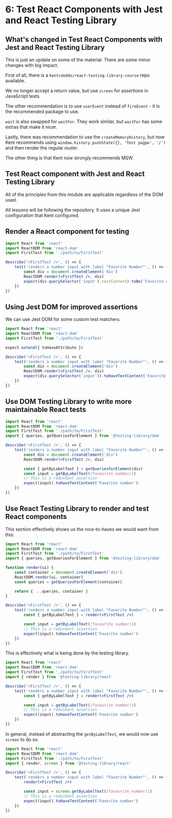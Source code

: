 # 6: Test React Components with Jest and React Testing Library

## What's changed in Test React Components with Jest and React Testing Library

This is just an update on some of the material. There are some minor changes with big impact.

First of all, there is a `kentcdodds/react-testing-library-course` repo available.

We no longer accept a return value, but use `screen` for assertions in JavaScript tests.

The other recommendation is to use `userEvent` instead of `fireEvent` - it is the recommended package to use.

`wait` is also swapped for `waitFor`. They work similar, but `waitFor` has some extras that make it nicer.

Lastly, there was recommendation to use the `createMemoryHistory`, but now Kent recommends using `window.history.pushState({}, 'Test pagpe', '/')` and then render the regular router.

The other thing is that Kent now strongly recommends MSW.

## Test React component with Jest and React Testing Library

All of the principles from this module are applicable regardless of the DOM used.

All lessons will be following the repository. It uses a unique Jest configuration that Kent configured.

## Render a React component for testing

```jsx
import React from 'react'
import ReactDOM from 'react-dom'
import FirstTest from './path/to/FirstTest'

describe('<FirstTest />', () => {
    test('renders a number input with label "Favorite Number"', () => {
        const div = document.createElement('div')
        ReactDOM.render(<FirstTest />, div)
        expect(div.querySelector('input').textContent).toBe('Favorite number')
    })
})
```

## Using Jest DOM for improved assertions

We can use Jest DOM for some custom test matchers.

```jsx
import React from 'react'
import ReactDOM from 'react-dom'
import FirstTest from './path/to/FirstTest'

expect.extend({ toHaveAttribute })

describe('<FirstTest />', () => {
    test('renders a number input with label "Favorite Number"', () => {
        const div = document.createElement('div')
        ReactDOM.render(<FirstTest />, div)
        expect(div.querySelector('input')).toHaveTextContent('Favorite number')
    })
})
```

## Use DOM Testing Library to write more maintainable React tests

```jsx
import React from 'react'
import ReactDOM from 'react-dom'
import FirstTest from './path/to/FirstTest'
import { queries, getQueriesForElement } from '@testing-library/dom'

describe('<FirstTest />', () => {
    test('renders a number input with label "Favorite Number"', () => {
        const div = document.createElement('div')
        ReactDOM.render(<FirstTest />, div)

        const { getByLabelText } = getQueriesForElement(div)
        const input = getByLabelText(/favourite number/i)
        // This is a redundant assertion
        expect(input).toHaveTextContent('Favorite number')
    })
})
```

## Use React Testing Library to render and test React components

This section effectively shows us the nice-to-haves we would want from this:

```jsx
import React from 'react'
import ReactDOM from 'react-dom'
import FirstTest from './path/to/FirstTest'
import { queries, getQueriesForElement } from '@testing-library/dom'

function render(ui) {
    const container = document.createElement('div')
    ReactDOM.render(ui, container)
    const queries = getQueriesForElement(container)

    return { ...queries, container }
}

describe('<FirstTest />', () => {
    test('renders a number input with label "Favorite Number"', () => {
        const { getByLabelText } = render(<FirstTest />)

        const input = getByLabelText(/favourite number/i)
        // This is a redundant assertion
        expect(input).toHaveTextContent('Favorite number')
    })
})
```

This is effectively what is being done by the testing library.

```jsx
import React from 'react'
import ReactDOM from 'react-dom'
import FirstTest from './path/to/FirstTest'
import { render } from '@testing-library/react'

describe('<FirstTest />', () => {
    test('renders a number input with label "Favorite Number"', () => {
        const { getByLabelText } = render(<FirstTest />)

        const input = getByLabelText(/favourite number/i)
        // This is a redundant assertion
        expect(input).toHaveTextContent('Favorite number')
    })
})
```

In general, instead of abstracting the `getByLabelText`, we would now use `screen` to do so.

```jsx
import React from 'react'
import ReactDOM from 'react-dom'
import FirstTest from './path/to/FirstTest'
import { render, screen } from '@testing-library/react'

describe('<FirstTest />', () => {
    test('renders a number input with label "Favorite Number"', () => {
        render(<FirstTest />)

        const input = screen.getByLabelText(/favourite number/i)
        // This is a redundant assertion
        expect(input).toHaveTextContent('Favorite number')
    })
})
```
